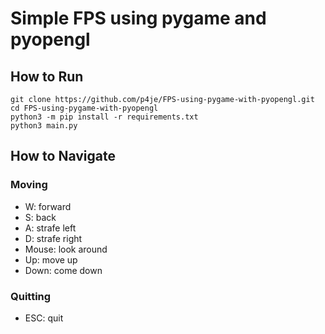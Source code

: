 
# Simple FPS using pygame and pyopengl

## How to Run

```shell
git clone https://github.com/p4je/FPS-using-pygame-with-pyopengl.git
cd FPS-using-pygame-with-pyopengl
python3 -m pip install -r requirements.txt
python3 main.py
```

## How to Navigate

### Moving

- W: forward
- S: back
- A: strafe left
- D: strafe right
- Mouse: look around
- Up: move up
- Down: come down

### Quitting

- ESC: quit
